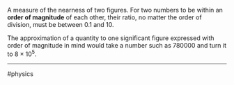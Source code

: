 A measure of the nearness of two figures. For two numbers to be within an **order of magnitude** of each other, their ratio, no matter the order of division, must be between 0.1 and 10.

The approximation of a quantity to one significant figure expressed with order of magnitude in mind would take a number such as $780000$ and turn it to $8\times 10^{5}$.

---
#physics 
